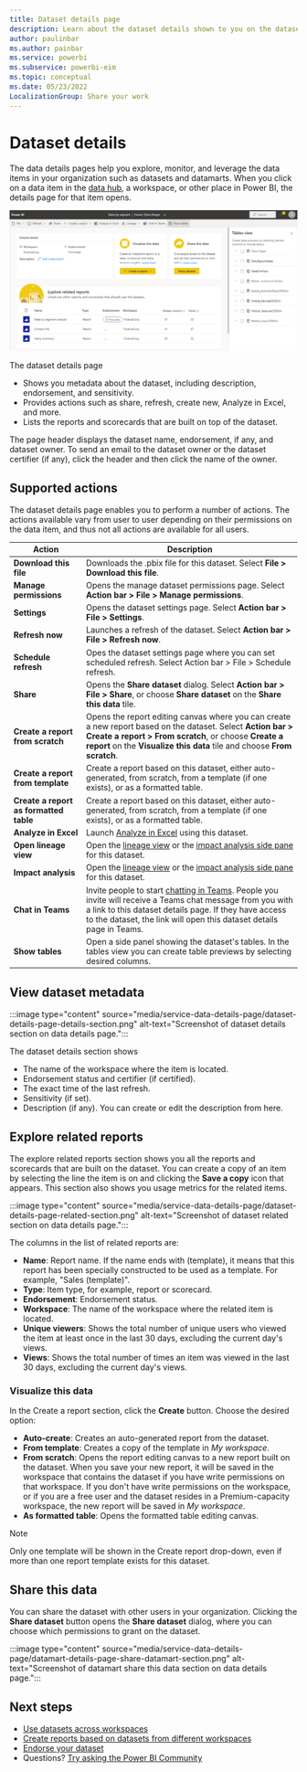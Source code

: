 ```yaml
---
title: Dataset details page
description: Learn about the dataset details shown to you on the dataset details page.
author: paulinbar
ms.author: painbar
ms.service: powerbi
ms.subservice: powerbi-eim
ms.topic: conceptual
ms.date: 05/23/2022
LocalizationGroup: Share your work
---
```

# Dataset details

The data details pages help you explore, monitor, and leverage the data items in your organization such as datasets and datamarts. When you click on a data item in the [data hub](./service-data-hub.md), a workspace, or other place in Power BI, the details page for that item opens.

[ ![Screenshot of dataset details page.](media/service-data-details-page/dataset-details-page-inline-and-expanded.png)](media/service-data-details-page/dataset-details-page-inline-and-expanded.png#lightbox)

The dataset details page
* Shows you metadata about the dataset, including description, endorsement, and sensitivity.
* Provides actions such as share, refresh, create new, Analyze in Excel, and more.
* Lists the reports and scorecards that are built on top of the dataset.

The page header displays the dataset name, endorsement, if any, and dataset owner. To send an email to the dataset owner or the dataset certifier (if any), click the header and then click the name of the owner.

## Supported actions

The dataset details page enables you to perform a number of actions. The actions available vary from user to user depending on their permissions on the data item, and thus not all actions are available for all users.

| Action | Description |
|--|--|
| **Download this file** | Downloads the .pbix file for this dataset. Select **File > Download this file**. |
| **Manage permissions** | Opens the manage dataset permissions page. Select **Action bar > File > Manage permissions**. |
| **Settings** | Opens the dataset settings page. Select **Action bar > File > Settings**. |
| **Refresh now** | Launches a refresh of the dataset. Select **Action bar > File > Refresh now**. |
| **Schedule refresh** | Opes the dataset settings page where you can set scheduled refresh. Select Action bar > File > Schedule refresh. |
| **Share** | Opens the **Share dataset** dialog. Select **Action bar > File > Share**, or choose **Share dataset** on the **Share this data** tile. |
| **Create a report from scratch** | Opens the report editing canvas where you can create a new report based on the dataset. Select **Action bar > Create a report > From scratch**, or choose **Create a report** on the **Visualize this data** tile and choose **From scratch**. |
| **Create a report from template** | Create a report based on this dataset, either auto-generated, from scratch, from a template (if one exists), or as a formatted table. |
| **Create a report as formatted table** | Create a report based on this dataset, either auto-generated, from scratch, from a template (if one exists), or as a formatted table. |
| **Analyze in Excel** | Launch [Analyze in Excel](../collaborate-share/service-analyze-in-excel.md) using this dataset. |
| **Open lineage view** | Open the [lineage view](../collaborate-share/service-data-lineage.md) or the [impact analysis side pane](../collaborate-share/service-dataset-impact-analysis.md) for this dataset. |
| **Impact analysis** | Open the [lineage view](../collaborate-share/service-data-lineage.md) or the [impact analysis side pane](../collaborate-share/service-dataset-impact-analysis.md) for this dataset. |
| **Chat in Teams** | Invite people to start [chatting in Teams](../collaborate-share/service-share-report-teams.md). People you invite will receive a Teams chat message from you with a link to this dataset details page. If they have access to the dataset, the link will open this dataset details page in Teams. |
| **Show tables** | Open a side panel showing the dataset's tables. In the tables view you can create table previews by selecting desired columns. |

## View dataset metadata

:::image type="content" source="media/service-data-details-page/dataset-details-page-details-section.png" alt-text="Screenshot of dataset details section on data details page.":::

The dataset details section shows
* The name of the workspace where the item is located.
* Endorsement status and certifier (if certified).
* The exact time of the last refresh.
* Sensitivity (if set).
* Description (if any). You can create or edit the description from here.

## Explore related reports

The explore related reports section shows you all the reports and scorecards that are built on the dataset. You can create a copy of an item by selecting the line the item is on and clicking the **Save a copy** icon that appears. This section also shows you usage metrics for the related items.

:::image type="content" source="media/service-data-details-page/dataset-details-page-related-section.png" alt-text="Screenshot of dataset related section on data details page.":::

The columns in the list of related reports are:
* **Name**: Report name. If the name ends with (template), it means that this report has been specially constructed to be used as a template. For example, "Sales (template)".
* **Type**: Item type, for example, report or scorecard.
* **Endorsement**: Endorsement status.
* **Workspace**: The name of the workspace where the related item is located.
* **Unique viewers**: Shows the total number of unique users who viewed the item at least once in the last 30 days, excluding the current day's views.
* **Views**: Shows the total number of times an item was viewed in the last 30 days, excluding the current day's views.

### Visualize this data

In the Create a report section, click the **Create** button. Choose the desired option:

* **Auto-create**: Creates an auto-generated report from the dataset.
* **From template**: Creates a copy of the template in *My workspace*.
* **From scratch**: Opens the report editing canvas to a new report built on the dataset. When you save your new report, it will be saved in the workspace that contains the dataset if you have write permissions on that workspace. If you don't have write permissions on the workspace, or if you are a free user and the dataset resides in a Premium-capacity workspace, the new report will be saved in *My workspace*.
* **As formatted table**: Opens the formatted table editing canvas.

>[!NOTE]
> Only one template will be shown in the Create report drop-down, even if more than one report template exists for this dataset.

## Share this data

You can share the dataset with other users in your organization. Clicking the **Share dataset** button opens the **Share dataset** dialog, where you can choose which permissions to grant on the dataset.

:::image type="content" source="media/service-data-details-page/datamart-details-page-share-datamart-section.png" alt-text="Screenshot of datamart share this data section on data details page.":::
  
## Next steps
* [Use datasets across workspaces](service-datasets-across-workspaces.md)
* [Create reports based on datasets from different workspaces](service-datasets-discover-across-workspaces.md)
* [Endorse your dataset](../collaborate-share/service-endorse-content.md)
* Questions? [Try asking the Power BI Community](https://community.powerbi.com/)
